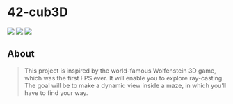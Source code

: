 # 42-cub3D

![](https://github.com/timygerdes/42-cub3D/workflows/norminette/badge.svg)
![](https://github.com/timygerdes/42-cub3D/workflows/build/badge.svg)
![](https://img.shields.io/tokei/lines/github/timygerdes/42-cub3D?style=plastic?color=blue)

## About
>This project is inspired by the world-famous Wolfenstein 3D game, which was the first FPS ever. It will enable you to explore ray-casting. The goal will be to make a dynamic view inside a maze, in which you’ll have to find your way.
